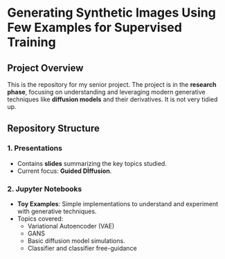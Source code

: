 # Generating Synthetic Images Using Few Examples for Supervised Training

## Project Overview
This is the repository for my senior project. 
The project is in the **research phase**, focusing on understanding and leveraging modern generative techniques like **diffusion models** and their derivatives.
It is not very tidied up. 

## Repository Structure

### 1. Presentations
- Contains **slides** summarizing the key topics studied.
- Current focus: **Guided Dİffusion**.

### 2. Jupyter Notebooks
- **Toy Examples**: Simple implementations to understand and experiment with generative techniques.
- Topics covered:
  - Variational Autoencoder (VAE)
  - GANS
  - Basic diffusion model simulations.
  - Classifier and classifier free-guidance

